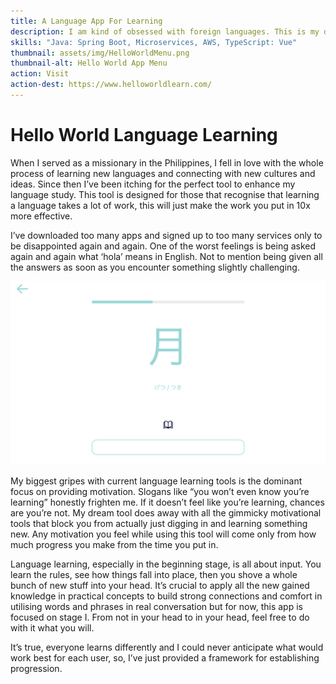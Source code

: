 ```yaml
---
title: A Language App For Learning
description: I am kind of obsessed with foreign languages. This is my dream language learning app.
skills: "Java: Spring Boot, Microservices, AWS, TypeScript: Vue"
thumbnail: assets/img/HelloWorldMenu.png
thumbnail-alt: Hello World App Menu
action: Visit
action-dest: https://www.helloworldlearn.com/
---
```


Hello World Language Learning
===
When I served as a missionary in the Philippines, I fell in love with the whole process of learning new languages and connecting with new cultures and ideas. Since then I’ve been itching for the perfect tool to enhance my language study. This tool is designed for those that recognise that learning a language takes a lot of work, this will just make the work you put in 10x more effective.

I’ve downloaded too many apps and signed up to too many services only to be disappointed again and again. One of the worst feelings is being asked again and again what ‘hola’ means in English. Not to mention being given all the answers as soon as you encounter something slightly challenging.

![Hello_world_learning](../assets/img/hello-world-play.png)

My biggest gripes with current language learning tools is the dominant focus on providing motivation. Slogans like “you won’t even know you’re learning” honestly frighten me. If it doesn’t feel like you’re learning, chances are you’re not. My dream tool does away with all the gimmicky motivational tools that block you from actually just digging in and learning something new. Any motivation you feel while using this tool will come only from how much progress you make from the time you put in.

Language learning, especially in the beginning stage, is all about input. You learn the rules, see how things fall into place, then you shove a whole bunch of new stuff into your head. It’s crucial to apply all the new gained knowledge in practical concepts to build strong connections and comfort in utilising words and phrases in real conversation but for now, this app is focused on stage I. From not in your head to in your head, feel free to do with it what you will.


It’s true, everyone learns differently and I could never anticipate what would work best for each user, so, I’ve just provided a framework for establishing progression.